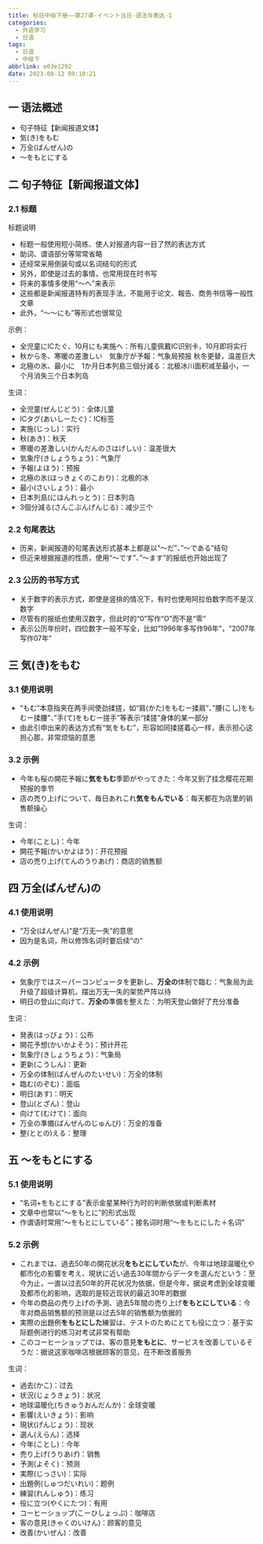 ```yaml
---
title: 标日中级下册——第27课-イベント当日-语法与表达-1
categories:
  - 外语学习
  - 日语
tags:
  - 日语
  - 中级下
abbrlink: e03e1292
date: 2023-08-12 09:10:21
---
```

## 一 语法概述

*  句子特征【新闻报道文体】
* 気(き)をもむ
* 万全(ばんぜん)の
* ～をもとにする

<!--more-->

## 二  句子特征【新闻报道文体】

### 2.1 标题

标题说明

* 标题一般使用短小简练、使人对报道内容一目了然的表达方式
* 助词、谓语部分等常常省略
* 还经常采用倒装句或以名词结句的形式
* 另外，即使是过去的事情，也常用现在时书写
* 将来的事情多使用“～へ”来表示
* 这些都是新闻报道特有的表现手法，不能用于论文、報告、商务书信等一般性文章
* 此外，“～～にも”等形式也很常见

示例：

* 全児童にICたぐ、10月にも実施へ：所有儿童佩戴IC识别卡，10月即将实行
* 秋から冬、寒暖の差激しい　気象庁が予報：气象局预报  秋冬更替，温差巨大
* 北極の氷、最小に　1か月日本列島三個分減る：北极冰川面积减至最小，一个月消失三个日本列岛

生词：

* 全児童(ぜんじどう)：全体儿童
* ICタグ(あいしーたぐ)：IC标签
* 実施(じっし)：实行
* 秋(あき)：秋天
* 寒暖の差激しい(かんだんのさはげしい)：温差很大
* 気象庁(きしょうちょう)：气象厅
* 予報(よほう)：预报
* 北極の氷(ほっきょくのこおり)：北极的冰
* 最小(さいしょう)：最小
* 日本列島(にほんれっとう)：日本列岛
* 3個分減る(さんこぶんげんじる)：减少三个

### 2.2 句尾表达

* 历来，新闻报道的句尾表达形式基本上都是以“～だ”、”～である”结句
* 但近来根据报道的性质，使用“～です”、”～ます”的报纸也开始出现了

### 2.3 公历的书写方式

* 关于数字的表示方式，即使是竖排的情况下，有时也使用阿拉伯数字而不是汉数字
* 尽管有的报纸也使用汉数字，但此时的“0”写作“O”而不是“零”
* 表示公历年份时，四位数字一般不写全，比如“1996年多写作96年”，“2007年写作07年”

## 三 気(き)をもむ

### 3.1 使用说明

* “もむ”本意指夹在两手间使劲揉搓，如“肩(かた)をもむー揉肩”、”腰(こし)をもむー揉腰”、”手(て)をもむー搓手”等表示“揉搓”身体的某一部分
* 由此引申出来的表达方式有“気をもむ”，形容如同揉搓着心一样，表示担心这担心那，非常烦恼的意思

### 3.2 示例

* 今年も桜の開花予報に**気をもむ**季節がやってきた：今年又到了挂念樱花花期预报的季节
* 店の売り上げについて、毎日あれこれ**気をもんでいる**：每天都在为店里的销售额操心

生词：

* 今年(ことし)：今年
* 開花予報(かいかよほう)：开花预报
* 店の売り上げ(てんのうりあげ)：商店的销售额

## 四 万全(ばんぜん)の

### 4.1 使用说明

* “万全(ばんぜん)”是“万无一失”的意思
* 因为是名词，所以修饰名词时要后续“の”

### 4.2 示例

* 気象庁ではスーパーコンピュータを更新し、**万全の**体制で臨む：气象局为此升级了超级计算机，摆出万无一失的架势严阵以待
* 明日の登山に向けて、**万全の**準備を整えた：为明天登山做好了充分准备

生词：

* 発表(はっぴょう)：公布
* 開花予想(かいかよそう)：预计开花
* 気象庁(きしょうちょう)：气象局
* 更新(こうしん)：更新
* 万全の体制(ばんぜんのたいせい)：万全的体制
* 臨む(のぞむ)：面临
* 明日(あす)：明天
* 登山(とざん)：登山
* 向けて(むけて)：面向
* 万全の準備(ばんぜんのじゅんび)：万全的准备
* 整(ととの)える：整理

## 五 ～をもとにする

### 5.1 使用说明

* “名词+をもとにする”表示金星某种行为时的判断依据或判断素材
* 文章中也常以“～をもとに”的形式出现
* 作谓语时常用“～をもとにしている”；接名词时用“～をもとにした＋名词”

### 5.2 示例

* これまでは、過去50年の開花状况**をもとにしていた**が、今年は地球温暖化や都市化の影響を考え、現状に近い過去30年間からデータを選んだという：至今为止，一直以过去50年的开花状况为依据，但是今年，据说考虑到全球变暖及都市化的影响，选取的是较近现状的最近30年的数据
* 今年の商品の売り上げの予測、過去5年間の売り上げ**をもとにしている**：今年对商品销售额的预测是以过去5年的销售额为依据的
* 実際の出題例**をもとにした**練習は、テストのためにとても役に立つ：基于实际题例进行的练习对考试非常有帮助
* このコーヒーショップでは、客の意見**をもとに**、サービスを改善しているそうだ：据说这家咖啡店根据顾客的意见，在不断改善服务

生词：

* 過去(かこ)：过去
* 状況(じょうきょう)：状况
* 地球温暖化(ちきゅうおんだんか)：全球变暖
* 影響(えいきょう)：影响
* 現状(げんじょう)：现状
* 選ん(えらん)：选择
* 今年(ことし)：今年
* 売り上げ(うりあげ)：销售
* 予測(よそく)：预测
* 実際(じっさい)：实际
* 出題例(しゅつだいれい)：题例
* 練習(れんしゅう)：练习
* 役に立つ(やくにたつ)：有用
* コーヒーショップ(こーひしょっぷ)：咖啡店
* 客の意見(きゃくのいけん)：顾客的意见
* 改善(かいぜん)：改善